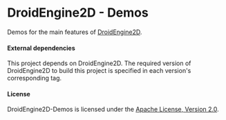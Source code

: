 # DroidEngine2D - Demos

Demos for the main features of [DroidEngine2D](https://github.com/miviclin/droidengine2d).

#### External dependencies
This project depends on DroidEngine2D. The required version of DroidEngine2D to build this project is specified in each version's corresponding tag.


#### License
DroidEngine2D-Demos is licensed under the [Apache License, Version 2.0](http://www.apache.org/licenses/LICENSE-2.0.html).
